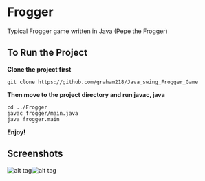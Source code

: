 # Frogger
Typical Frogger game written in Java (Pepe the Frogger)

## To Run the Project

__Clone the project first__
```
git clone https://github.com/graham218/Java_swing_Frogger_Game
```

__Then move to the project directory and run javac, java__

```
cd ../Frogger
javac frogger/main.java
java frogger.main
```
__Enjoy!__

## Screenshots
 ![alt tag](https://vgy.me/mfr01A.png)![alt tag](https://vgy.me/woUA7O.png)
